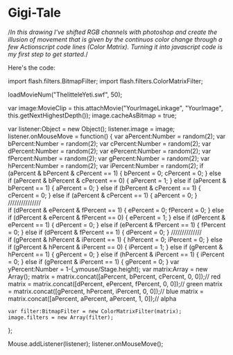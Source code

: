# Gigi-Tale

/*In this drawing I've shifted RGB channels with photoshop and create the illusion of movement that is given by the continuos color change through a few Actionscript code lines (Color Matrix). Turning it into javascript code is my first step to get started.*/

Here's the code:

import flash.filters.BitmapFilter;
import flash.filters.ColorMatrixFilter;

loadMovieNum("ThelitteleYeti.swf", 50);

var image:MovieClip = this.attachMovie("YourImageLinkage", "YourImage", this.getNextHighestDepth());
image.cacheAsBitmap = true;

var listener:Object = new Object();
listener.image = image;
listener.onMouseMove = function() {
	var aPercent:Number = random(2);
	var bPercent:Number = random(2);
	var cPercent:Number = random(2);
	var dPercent:Number = random(2);
	var ePercent:Number = random(2);
	var fPercent:Number = random(2);
	var gPercent:Number = random(2);
	var hPercent:Number = random(2);
	var iPercent:Number = random(2);
	if (aPercent & bPercent & cPercent == 1) {
		bPercent = 0;
		cPercent = 0;
	} else if (aPercent & bPercent & cPercent == 0) {
		aPercent = 1;
	} else if (aPercent & bPercent == 1) {
		aPercent = 0;
	} else if (bPercent & cPercent == 1) {
		cPercent = 0;
	} else if (aPercent & cPercent == 1) {
		aPercent = 0;
	}
	///////////////                 
	if (dPercent & ePercent & fPercent == 1) {
		ePercent = 0;
		fPercent = 0;
	} else if (dPercent & ePercent & fPercent == 0) {
		ePercent = 1;
	} else if (dPercent & ePercent == 1) {
		dPercent = 0;
	} else if (ePercent & fPercent == 1) {
		fPercent = 0;
	} else if (dPercent & fPercent == 1) {
		dPercent = 0;
	}
	//////////////                 
	if (gPercent & hPercent & iPercent == 1) {
		hPercent = 0;
		iPercent = 0;
	} else if (gPercent & hPercent & iPercent == 0) {
		iPercent = 1;
	} else if (gPercent & hPercent == 1) {
		gPercent = 0;
	} else if (hPercent & iPercent == 1) {
		iPercent = 0;
	} else if (gPercent & iPercent == 1) {
		gPercent = 0;
	}
	var yPercent:Number = 1-(_ymouse/Stage.height);
	var matrix:Array = new Array();
	matrix = matrix.concat([aPercent, bPercent, cPercent, 0, 0]);// red
	matrix = matrix.concat([dPercent, ePercent, fPercent, 0, 0]);// green
	matrix = matrix.concat([gPercent, hPercent, iPercent, 0, 0]);// blue
	matrix = matrix.concat([aPercent, aPercent, aPercent, 1, 0]);// alpha

	var filter:BitmapFilter = new ColorMatrixFilter(matrix);
	image.filters = new Array(filter);
};

Mouse.addListener(listener);
listener.onMouseMove();
